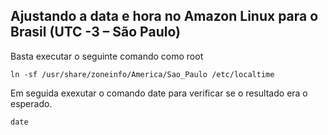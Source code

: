 Ajustando a data e hora no Amazon Linux para o Brasil (UTC -3 – São Paulo)
---
Basta executar o seguinte comando como root
```
ln -sf /usr/share/zoneinfo/America/Sao_Paulo /etc/localtime
```
Em seguida exexutar o comando date para verificar se o resultado era o esperado.
```
date
```
